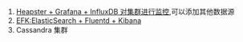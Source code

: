1. [Heapster + Grafana + InfluxDB 对集群进行监控](),可以添加其他数据源
2. [EFK:ElasticSearch + Fluentd + Kibana]()
3. Cassandra 集群
